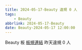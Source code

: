 ```yaml
---
title: 2024-05-17-Beauty 違規 0 人
tags:
    - Beauty
abbrlink: 2024-05-17-Beauty
date: Beauty-2024-05-17 12:00:00
---
```

Beauty 板 [板規連結](https://www.ptt.cc/bbs/Beauty/M.1630069980.A.84B.html)
昨天違規 0 人
